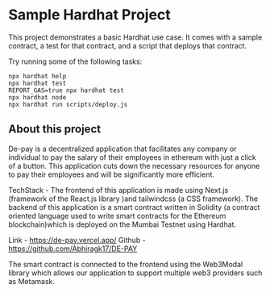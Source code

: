 # Sample Hardhat Project

This project demonstrates a basic Hardhat use case. It comes with a sample contract, a test for that contract, and a script that deploys that contract.

Try running some of the following tasks:

```shell
npx hardhat help
npx hardhat test
REPORT_GAS=true npx hardhat test
npx hardhat node
npx hardhat run scripts/deploy.js
```
## About this project

De-pay is a decentralized application that facilitates any company or individual to pay the salary of their employees in ethereum with just a click of a button. This application cuts down the necessary resources for anyone to pay their employees and will be significantly more efficient.

TechStack -  The frontend of this application is made using Next.js (framework of the React.js library )and tailwindcss (a CSS framework). The backend of this application is a smart contract written in Solidity (a contract oriented language used to write smart contracts for the Ethereum blockchain)which is deployed on the Mumbai Testnet using Hardhat. 

Link - https://de-pay.vercel.app/
Github - https://github.com/Abhiragk17/DE-PAY

The smart contract is connected to the frontend using the Web3Modal library which allows our application to support multiple web3 providers such as Metamask. 
